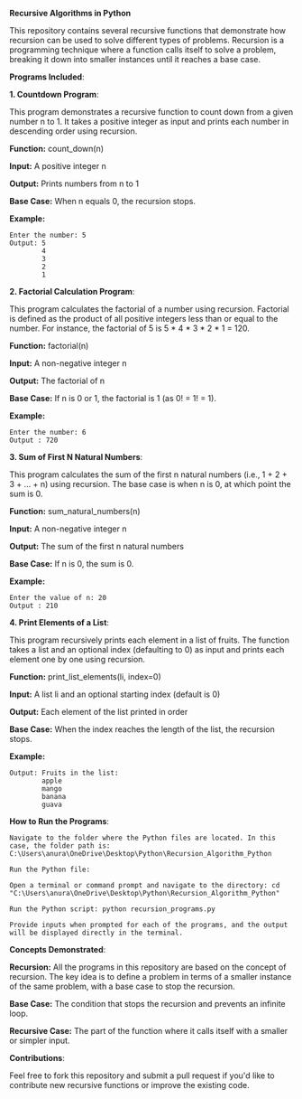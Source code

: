 **Recursive Algorithms in Python**

This repository contains several recursive functions that demonstrate how recursion can be used to solve different types of problems. Recursion is a programming technique where a function calls itself to solve a problem, breaking it down into smaller instances until it reaches a base case.

**Programs Included**:

**1. Countdown Program**:
   
This program demonstrates a recursive function to count down from a given number n to 1. It takes a positive integer as input and prints each number in descending order using recursion.

**Function:** count_down(n)

**Input:** A positive integer n

**Output:** Prints numbers from n to 1

**Base Case:** When n equals 0, the recursion stops.

**Example:**

    Enter the number: 5
    Output: 5
            4
            3
            2
            1
    


**2. Factorial Calculation Program**:

This program calculates the factorial of a number using recursion. Factorial is defined as the product of all positive integers less than or equal to the number. For instance, the factorial of 5 is 5 * 4 * 3 * 2 * 1 = 120.

**Function:** factorial(n)

**Input:** A non-negative integer n

**Output:** The factorial of n

**Base Case:** If n is 0 or 1, the factorial is 1 (as 0! = 1! = 1).

**Example:**

    Enter the number: 6
    Output : 720


**3. Sum of First N Natural Numbers**:

This program calculates the sum of the first n natural numbers (i.e., 1 + 2 + 3 + ... + n) using recursion. The base case is when n is 0, at which point the sum is 0.

**Function:** sum_natural_numbers(n)

**Input:** A non-negative integer n

**Output:** The sum of the first n natural numbers

**Base Case:** If n is 0, the sum is 0.

**Example:**

    Enter the value of n: 20
    Output : 210


**4. Print Elements of a List**:

This program recursively prints each element in a list of fruits. The function takes a list and an optional index (defaulting to 0) as input and prints each element one by one using recursion.

**Function:**  print_list_elements(li, index=0)

**Input:**  A list li and an optional starting index (default is 0)

**Output:** Each element of the list printed in order

**Base Case:**  When the index reaches the length of the list, the recursion stops.

**Example:**

    Output: Fruits in the list:
            apple
            mango
            banana
            guava


**How to Run the Programs**:

    Navigate to the folder where the Python files are located. In this case, the folder path is: C:\Users\anura\OneDrive\Desktop\Python\Recursion_Algorithm_Python

    Run the Python file:
      
    Open a terminal or command prompt and navigate to the directory: cd "C:\Users\anura\OneDrive\Desktop\Python\Recursion_Algorithm_Python"
    
    Run the Python script: python recursion_programs.py

    Provide inputs when prompted for each of the programs, and the output will be displayed directly in the terminal.

**Concepts Demonstrated**:

**Recursion:** All the programs in this repository are based on the concept of recursion. The key idea is to define a problem in terms of a smaller instance of the same problem, with a base case to stop the recursion.

**Base Case:** The condition that stops the recursion and prevents an infinite loop.

**Recursive Case:**  The part of the function where it calls itself with a smaller or simpler input.

**Contributions**:

Feel free to fork this repository and submit a pull request if you'd like to contribute new recursive functions or improve the existing code.
